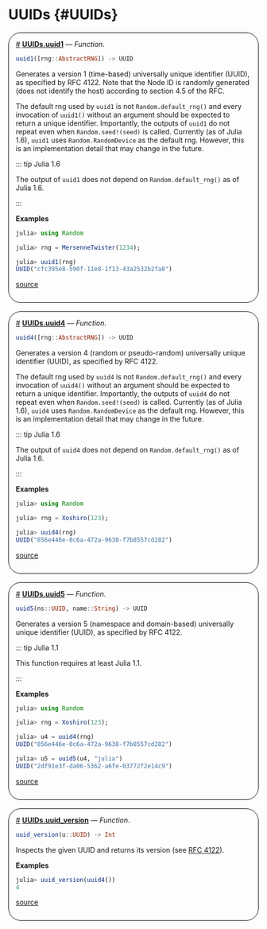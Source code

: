


# UUIDs {#UUIDs}
<div style='border-width:1px; border-style:solid; border-color:black; padding: 1em; border-radius: 25px;'>
<a id='UUIDs.uuid1' href='#UUIDs.uuid1'>#</a>&nbsp;<b><u>UUIDs.uuid1</u></b> &mdash; <i>Function</i>.




```julia
uuid1([rng::AbstractRNG]) -> UUID
```


Generates a version 1 (time-based) universally unique identifier (UUID), as specified by RFC 4122. Note that the Node ID is randomly generated (does not identify the host) according to section 4.5 of the RFC.

The default rng used by `uuid1` is not `Random.default_rng()` and every invocation of `uuid1()` without an argument should be expected to return a unique identifier. Importantly, the outputs of `uuid1` do not repeat even when `Random.seed!(seed)` is called. Currently (as of Julia 1.6), `uuid1` uses `Random.RandomDevice` as the default rng. However, this is an implementation detail that may change in the future.

::: tip Julia 1.6

The output of `uuid1` does not depend on `Random.default_rng()` as of Julia 1.6.

:::

**Examples**

```julia
julia> using Random

julia> rng = MersenneTwister(1234);

julia> uuid1(rng)
UUID("cfc395e8-590f-11e8-1f13-43a2532b2fa8")
```



[source](https://github.com/lazarusA/julia/blob/e162027b054e012a31046f06b22c4befb65eac54/stdlib/UUIDs/src/UUIDs.jl#L38-L63)

</div>
<br>
<div style='border-width:1px; border-style:solid; border-color:black; padding: 1em; border-radius: 25px;'>
<a id='UUIDs.uuid4' href='#UUIDs.uuid4'>#</a>&nbsp;<b><u>UUIDs.uuid4</u></b> &mdash; <i>Function</i>.




```julia
uuid4([rng::AbstractRNG]) -> UUID
```


Generates a version 4 (random or pseudo-random) universally unique identifier (UUID), as specified by RFC 4122.

The default rng used by `uuid4` is not `Random.default_rng()` and every invocation of `uuid4()` without an argument should be expected to return a unique identifier. Importantly, the outputs of `uuid4` do not repeat even when `Random.seed!(seed)` is called. Currently (as of Julia 1.6), `uuid4` uses `Random.RandomDevice` as the default rng. However, this is an implementation detail that may change in the future.

::: tip Julia 1.6

The output of `uuid4` does not depend on `Random.default_rng()` as of Julia 1.6.

:::

**Examples**

```julia
julia> using Random

julia> rng = Xoshiro(123);

julia> uuid4(rng)
UUID("856e446e-0c6a-472a-9638-f7b8557cd282")
```



[source](https://github.com/lazarusA/julia/blob/e162027b054e012a31046f06b22c4befb65eac54/stdlib/UUIDs/src/UUIDs.jl#L87-L111)

</div>
<br>
<div style='border-width:1px; border-style:solid; border-color:black; padding: 1em; border-radius: 25px;'>
<a id='UUIDs.uuid5' href='#UUIDs.uuid5'>#</a>&nbsp;<b><u>UUIDs.uuid5</u></b> &mdash; <i>Function</i>.




```julia
uuid5(ns::UUID, name::String) -> UUID
```


Generates a version 5 (namespace and domain-based) universally unique identifier (UUID), as specified by RFC 4122.

::: tip Julia 1.1

This function requires at least Julia 1.1.

:::

**Examples**

```julia
julia> using Random

julia> rng = Xoshiro(123);

julia> u4 = uuid4(rng)
UUID("856e446e-0c6a-472a-9638-f7b8557cd282")

julia> u5 = uuid5(u4, "julia")
UUID("2df91e3f-da06-5362-a6fe-03772f2e14c9")
```



[source](https://github.com/lazarusA/julia/blob/e162027b054e012a31046f06b22c4befb65eac54/stdlib/UUIDs/src/UUIDs.jl#L119-L140)

</div>
<br>
<div style='border-width:1px; border-style:solid; border-color:black; padding: 1em; border-radius: 25px;'>
<a id='UUIDs.uuid_version' href='#UUIDs.uuid_version'>#</a>&nbsp;<b><u>UUIDs.uuid_version</u></b> &mdash; <i>Function</i>.




```julia
uuid_version(u::UUID) -> Int
```


Inspects the given UUID and returns its version (see [RFC 4122](https://www.ietf.org/rfc/rfc4122)).

**Examples**

```julia
julia> uuid_version(uuid4())
4
```



[source](https://github.com/lazarusA/julia/blob/e162027b054e012a31046f06b22c4befb65eac54/stdlib/UUIDs/src/UUIDs.jl#L17-L28)

</div>
<br>
